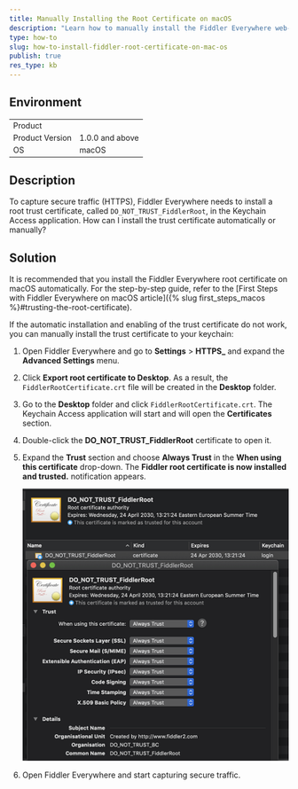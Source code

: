 ```yaml
---
title: Manually Installing the Root Certificate on macOS
description: "Learn how to manually install the Fiddler Everywhere web-debugging client root certificate on macOS."
type: how-to
slug: how-to-install-fiddler-root-certificate-on-mac-os
publish: true
res_type: kb
---
```



## Environment

|   |   |
|---|---|
| Product   |
| Product Version | 1.0.0 and above  |
| OS | macOS |

## Description

To capture secure traffic (HTTPS), Fiddler Everywhere needs to install a root trust certificate, called `DO_NOT_TRUST_FiddlerRoot`, in the Keychain Access application. How can I install the trust certificate automatically or manually?

## Solution

It is recommended that you install the Fiddler Everywhere root certificate on macOS automatically. For the step-by-step guide, refer to the [First Steps with Fiddler Everywhere on macOS article]({% slug first_steps_macos %}#trusting-the-root-certificate).  

If the automatic installation and enabling of the trust certificate do not work, you can manually install the trust certificate to your keychain:

1. Open Fiddler Everywhere and go to **Settings** > **HTTPS_** and expand the **Advanced Settings** menu.

1. Click **Export root certificate to Desktop**. As a result, the `FiddlerRootCertificate.crt` file will be created in the **Desktop** folder.

1. Go to the **Desktop** folder and click `FiddlerRootCertificate.crt`. The Keychain Access application will start and will open the **Certificates** section.

1. Double-click the **DO_NOT_TRUST_FiddlerRoot** certificate to open it.

1. Expand the **Trust** section and choose **Always Trust** in the **When using this certificate** drop-down. The **Fiddler root certificate is now installed and trusted.** notification appears.

    ![Manually trusting the certificate](../images/kb/mac-certificate/trusting-certificate.png)

1. Open Fiddler Everywhere and start capturing secure traffic.
